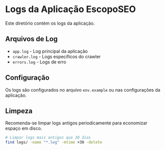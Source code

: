 # Logs da Aplicação EscopoSEO

Este diretório contém os logs da aplicação.

## Arquivos de Log

- `app.log` - Log principal da aplicação
- `crawler.log` - Logs específicos do crawler
- `errors.log` - Logs de erro

## Configuração

Os logs são configurados no arquivo `env.example` ou nas configurações da aplicação.

## Limpeza

Recomenda-se limpar logs antigos periodicamente para economizar espaço em disco.

```bash
# Limpar logs mais antigos que 30 dias
find logs/ -name "*.log" -mtime +30 -delete
```
